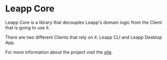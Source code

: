 Leapp Core
=================

Leapp Core is a library that decouples Leapp's domain logic from the Client that is going to use it.

There are two different Clients that rely on it: Leapp CLI and Leapp Desktop App.

For more information about the project visit the [site](https://www.leapp.cloud).
